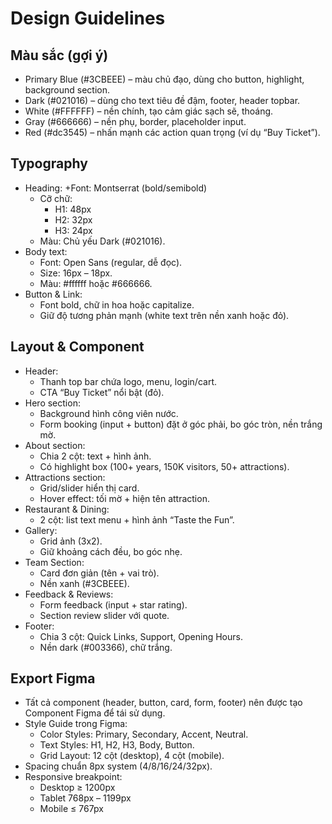 # Design Guidelines

## Màu sắc (gợi ý)
- Primary Blue (#3CBEEE) – màu chủ đạo, dùng cho button, highlight, background section.
- Dark (#021016) – dùng cho text tiêu đề đậm, footer, header topbar.
- White (#FFFFFF) – nền chính, tạo cảm giác sạch sẽ, thoáng.
- Gray (#666666) – nền phụ, border, placeholder input.
- Red (#dc3545) – nhấn mạnh các action quan trọng (ví dụ “Buy Ticket”).

## Typography
- Heading:
    +Font: Montserrat (bold/semibold)
    + Cỡ chữ:
        + H1: 48px
        + H2: 32px
        + H3: 24px
    + Màu: Chủ yếu Dark (#021016).
- Body text:
    + Font: Open Sans (regular, dễ đọc).
    + Size: 16px – 18px.
    + Màu: #ffffff hoặc #666666.
- Button & Link:
    + Font bold, chữ in hoa hoặc capitalize.
    + Giữ độ tương phản mạnh (white text trên nền xanh hoặc đỏ).

## Layout & Component
- Header:
    + Thanh top bar chứa logo, menu, login/cart.
    + CTA “Buy Ticket” nổi bật (đỏ).
- Hero section:
    + Background hình công viên nước.
    + Form booking (input + button) đặt ở góc phải, bo góc tròn, nền trắng mờ.
- About section:
    + Chia 2 cột: text + hình ảnh.
    + Có highlight box (100+ years, 150K visitors, 50+ attractions).
- Attractions section:
    + Grid/slider hiển thị card.
    + Hover effect: tối mờ + hiện tên attraction.
- Restaurant & Dining:
    + 2 cột: list text menu + hình ảnh “Taste the Fun”.
- Gallery:
    + Grid ảnh (3x2).
    + Giữ khoảng cách đều, bo góc nhẹ.
- Team Section:
    + Card đơn giản (tên + vai trò).
    + Nền xanh (#3CBEEE).
- Feedback & Reviews:
    + Form feedback (input + star rating).
    + Section review slider với quote.
- Footer:
    + Chia 3 cột: Quick Links, Support, Opening Hours.
    + Nền dark (#003366), chữ trắng.
## Export Figma
- Tất cả component (header, button, card, form, footer) nên được tạo Component Figma để tái sử dụng.
- Style Guide trong Figma:
    + Color Styles: Primary, Secondary, Accent, Neutral.
    + Text Styles: H1, H2, H3, Body, Button.
    + Grid Layout: 12 cột (desktop), 4 cột (mobile).
- Spacing chuẩn 8px system (4/8/16/24/32px).
- Responsive breakpoint:
    + Desktop ≥ 1200px
    + Tablet 768px – 1199px
    + Mobile ≤ 767px